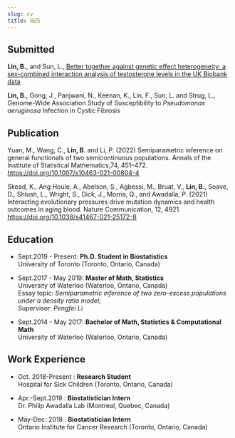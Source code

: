 ```yaml
---
slug: cv
title: 简历
---
```


Submitted 
---------

**Lin, B.**, and Sun, L., [Better together against genetic effect heterogeneity: a sex-combined interaction analysis of testosterone levels in the UK Biobank data](https://www.biorxiv.org/content/10.1101/2022.06.08.495202v2)


**Lin, B.**, Gong, J., Panjwani, N.,  Keenan, K., Lin, F., Sun, L. and Strug, L., Genome-Wide Association Study of Susceptibility to *Pseudomonas aeruginosa* Infection in Cystic Fibrosis

Publication
---------

Yuan, M., Wang, C., **Lin, B**. and Li, P. (2022) Semiparametric inference on general functionals of two semicontinuous populations.  Annals of the Institute of Statistical Mathematics,74, 451–472. https://doi.org/10.1007/s10463-021-00804-4

Skead, K., Ang Houle, A., Abelson, S.,  Agbessi, M., Bruat, V., **Lin, B.**, Soave, D., Shlush, L., Wright, S., Dick, J., Morris, Q., and Awadalla, P. (2021) Interacting evolutionary pressures drive mutation dynamics and health outcomes in aging blood. Nature Communication, 12, 4921. https://doi.org/10.1038/s41467-021-25172-8


Education
---------

- Sept.2019 - Present:   **Ph.D. Student in Biostatistics**   
University of Toronto (Toronto, Ontario, Canada)


- Sept.2017 - May 2019:   **Master of Math, Statistics**  
University of Waterloo (Waterloo, Ontario, Canada)  
Essay topic: *Semiparametric inference of two zero-excess populations under a density ratio model;*  
Supervisor: *Pengfei Li*

- Sept.2014 - May 2017:   **Bachelor of Math, Statistics & Computational Math**  
University of Waterloo (Waterloo, Ontario, Canada)




Work Experience
----------

- Oct. 2018-Present
:  **Research Student**   
Hospital for Sick Children (Toronto, Ontario, Canada)


-  Apr.-Sept.2019
:  **Biostatistician Intern**  
Dr. Philip Awadalla Lab (Montreal, Quebec, Canada)


- May-Dec. 2018
:  **Biostatistician Intern**  
Ontario Institute for Cancer Research (Toronto, Ontario, Canada)


